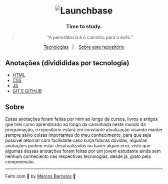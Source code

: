 
<h1 align="center">
    <img alt="Launchbase" src="https://raw.githubusercontent.com/marcosbarcelos/Portfolio/main/assets/favicon.ico" />
</h1>

<h3 align="center">
  Time to study.
</h3>

<blockquote align="center">“A persistência é o caminho para o êxito.”</blockquote>

<p align="center">
  <a href="#desafios">Tecnologias</a>&nbsp;&nbsp;&nbsp;|&nbsp;&nbsp;&nbsp;
  <a href="#sobre">Sobre este repositório</a>
</p>

## Anotações (dividididas por tecnologia)

- [HTML](/HTML)
- [CSS](/CSS)
- [JS](/JS)
- [GIT E GITHUB](/GIT%20E%20GITHUB)

## Sobre

Essas anotações foram feitas por mim ao longo de cursos, livros e artigos que tirei como aprendizado ao longo da caminhada neste mundo da programação, o repositório estará em constante atualização visando manter sempre salvo coisas importantes do meu conhecimento, para que seja possivel retornar com facilidade caso surja futuras dúvidas, algumas anotações podem estar desatualizadas ou haver algum erro, visto que algumas dessas anotações foram feitas por um jovem estudante ainda sem nenhum conheciento nas respectivas tecnologias, desde já, grato pela compreensão.

---

Feito com :purple_heart: by [Marcos Barcelos](https://marcosbarcelos.github.io/Portfolio/) :wave:

